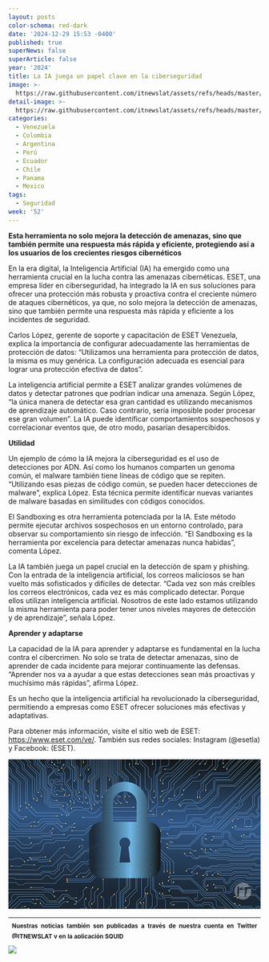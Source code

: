 ```yaml
---
layout: posts
color-schema: red-dark
date: '2024-12-29 15:53 -0400'
published: true
superNews: false
superArticle: false
year: '2024'
title: La IA juega un papel clave en la ciberseguridad
image: >-
  https://raw.githubusercontent.com/itnewslat/assets/refs/heads/master/img/540x320/Cybersecurity-p.jpg
detail-image: >-
  https://raw.githubusercontent.com/itnewslat/assets/refs/heads/master/img/1024x680/Cybersecurity-g.jpg
categories:
  - Venezuela
  - Colombia
  - Argentina
  - Perú
  - Ecuador
  - Chile
  - Panama
  - Mexico
tags:
  - Seguridad
week: '52'
---
```


**Esta herramienta no solo mejora la detección de amenazas, sino que también permite una respuesta más rápida y eficiente, protegiendo así a los usuarios de los crecientes riesgos cibernéticos**

En la era digital, la Inteligencia Artificial (IA) ha emergido como una herramienta crucial en la lucha contra las amenazas cibernéticas. ESET, una empresa líder en ciberseguridad, ha integrado la IA en sus soluciones para ofrecer una protección más robusta y proactiva contra el creciente número de ataques cibernéticos, ya que, no solo mejora la detección de amenazas, sino que también permite una respuesta más rápida y eficiente a los incidentes de seguridad.

Carlos López, gerente de soporte y capacitación de ESET Venezuela, explica la importancia de configurar adecuadamente las herramientas de protección de datos: “Utilizamos una herramienta para protección de datos, la misma es muy genérica. La configuración adecuada es esencial para lograr una protección efectiva de datos”.

La inteligencia artificial permite a ESET analizar grandes volúmenes de datos y detectar patrones que podrían indicar una amenaza. Según López, “la única manera de detectar esa gran cantidad es utilizando mecanismos de aprendizaje automático. Caso contrario, sería imposible poder procesar ese gran volumen”. La IA puede identificar comportamientos sospechosos y correlacionar eventos que, de otro modo, pasarían desapercibidos.

**Utilidad**

Un ejemplo de cómo la IA mejora la ciberseguridad es el uso de detecciones por ADN. Así como los humanos comparten un genoma común, el malware también tiene líneas de código que se repiten. “Utilizando esas piezas de código común, se pueden hacer detecciones de malware”, explica López. Esta técnica permite identificar nuevas variantes de malware basadas en similitudes con códigos conocidos.

El Sandboxing es otra herramienta potenciada por la IA. Este método permite ejecutar archivos sospechosos en un entorno controlado, para observar su comportamiento sin riesgo de infección. “El Sandboxing es la herramienta por excelencia para detectar amenazas nunca habidas”, comenta López.

La IA también juega un papel crucial en la detección de spam y phishing. Con la entrada de la inteligencia artificial, los correos maliciosos se han vuelto más sofisticados y difíciles de detectar. “Cada vez son más creíbles los correos electrónicos, cada vez es más complicado detectar. Porque ellos utilizan inteligencia artificial. Nosotros de este lado estamos utilizando la misma herramienta para poder tener unos niveles mayores de detección y de aprendizaje”, señala López.

**Aprender y adaptarse**

La capacidad de la IA para aprender y adaptarse es fundamental en la lucha contra el cibercrimen. No solo se trata de detectar amenazas, sino de aprender de cada incidente para mejorar continuamente las defensas. “Aprender nos va a ayudar a que estas detecciones sean más proactivas y muchísimo más rápidas”, afirma López.

Es un hecho que la inteligencia artificial ha revolucionado la ciberseguridad, permitiendo a empresas como ESET ofrecer soluciones más efectivas y adaptativas.

Para obtener más información, visite el sitio web de ESET: https://www.eset.com/ve/. También sus redes sociales: Instagram (@esetla) y Facebook: (ESET).

![](https://raw.githubusercontent.com/itnewslat/assets/refs/heads/master/img/540x320/Cybersecurity-p.jpg)

<table style="height: 42px;" width="569">
<tbody>
<tr>
<td style="text-align: justify;"><sub><strong>Nuestras noticias también son publicadas a través de nuestra cuenta en Twitter <a href="https://twitter.com/itnewslat?lang=es">@ITNEWSLAT</a> y en la aplicación <a href="https://squidapp.co/en/">SQUID</a></strong></sub></td>
</tr>
</tbody>
</table>

<img src="https://tracker.metricool.com/c3po.jpg?hash=56f88a41e39ab42c063cc51676587a04"/>